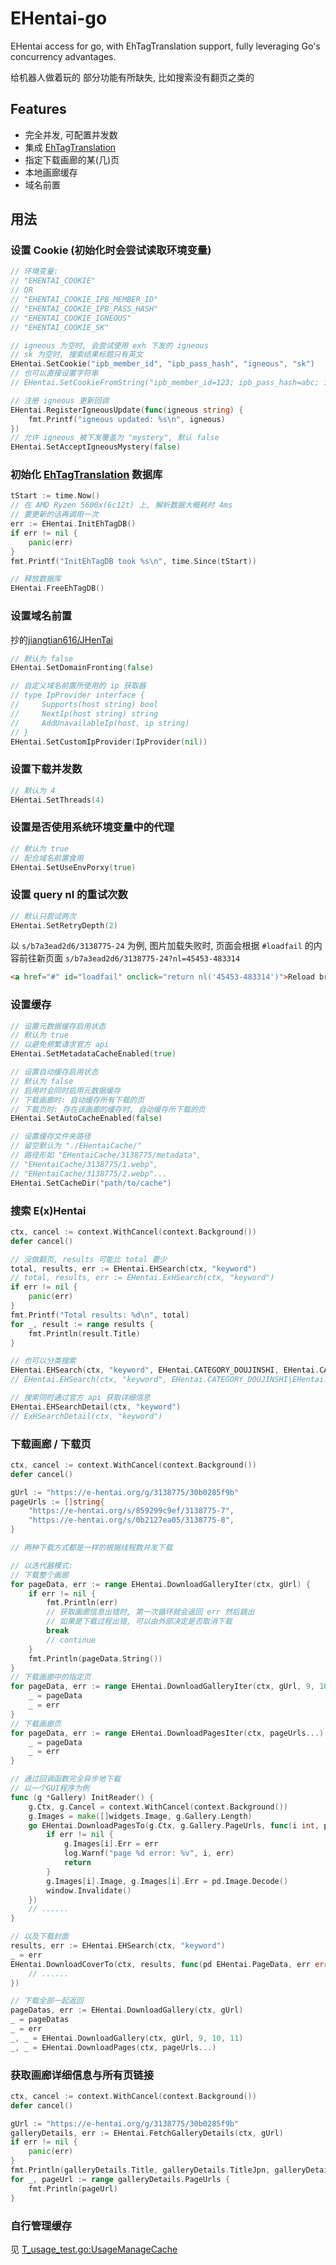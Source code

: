 # EHentai-go

EHentai access for go, with EhTagTranslation support, fully leveraging Go's concurrency advantages.

给机器人做着玩的 部分功能有所缺失, 比如搜索没有翻页之类的

## Features

- 完全并发, 可配置并发数
- 集成 [EhTagTranslation](https://github.com/EhTagTranslation/Database)
- 指定下载画廊的某(几)页
- 本地画廊缓存
- 域名前置

## 用法

### 设置 Cookie (初始化时会尝试读取环境变量)

```go
// 环境变量:
// "EHENTAI_COOKIE"
// OR
// "EHENTAI_COOKIE_IPB_MEMBER_ID"
// "EHENTAI_COOKIE_IPB_PASS_HASH"
// "EHENTAI_COOKIE_IGNEOUS"
// "EHENTAI_COOKIE_SK"

// igneous 为空时, 会尝试使用 exh 下发的 igneous
// sk 为空时, 搜索结果标题只有英文
EHentai.SetCookie("ipb_member_id", "ipb_pass_hash", "igneous", "sk")
// 也可以直接设置字符串
// EHentai.SetCookieFromString("ipb_member_id=123; ipb_pass_hash=abc; igneous=456; sk=efg")

// 注册 igneous 更新回调
EHentai.RegisterIgneousUpdate(func(igneous string) {
    fmt.Printf("igneous updated: %s\n", igneous)
})
// 允许 igneous 被下发覆盖为 "mystery", 默认 false
EHentai.SetAcceptIgneousMystery(false)
```

### 初始化 [EhTagTranslation](https://github.com/EhTagTranslation/Database) 数据库

```go
tStart := time.Now()
// 在 AMD Ryzen 5600x(6c12t) 上, 解析数据大概耗时 4ms
// 要更新的话再调用一次
err := EHentai.InitEhTagDB()
if err != nil {
    panic(err)
}
fmt.Printf("InitEhTagDB took %s\n", time.Since(tStart))

// 释放数据库
EHentai.FreeEhTagDB()
```

### 设置域名前置

抄的[jiangtian616/JHenTai](https://github.com/jiangtian616/JHenTai)

```go
// 默认为 false
EHentai.SetDomainFronting(false)

// 自定义域名前置所使用的 ip 获取器
// type IpProvider interface {
//     Supports(host string) bool
//     NextIp(host string) string
//     AddUnavailableIp(host, ip string)
// }
EHentai.SetCustomIpProvider(IpProvider(nil))
```

### 设置下载并发数

```go
// 默认为 4
EHentai.SetThreads(4)
```

### 设置是否使用系统环境变量中的代理

```go
// 默认为 true
// 配合域名前置食用
EHentai.SetUseEnvPorxy(true)
```

### 设置 query nl 的重试次数

```go
// 默认只尝试两次
EHentai.SetRetryDepth(2)
```

以 `s/b7a3ead2d6/3138775-24` 为例, 图片加载失败时, 页面会根据 `#loadfail` 的内容前往新页面 `s/b7a3ead2d6/3138775-24?nl=45453-483314`

```html
<a href="#" id="loadfail" onclick="return nl('45453-483314')">Reload broken image</a>
```

### 设置缓存

```go
// 设置元数据缓存启用状态
// 默认为 true
// 以避免频繁请求官方 api
EHentai.SetMetadataCacheEnabled(true)

// 设置自动缓存启用状态
// 默认为 false
// 启用时会同时启用元数据缓存
// 下载画廊时: 自动缓存所有下载的页
// 下载页时: 存在该画廊的缓存时, 自动缓存所下载的页
EHentai.SetAutoCacheEnabled(false)

// 设置缓存文件夹路径
// 留空默认为 "./EHentaiCache/"
// 路径形如 "EHentaiCache/3138775/metadata",
// "EHentaiCache/3138775/1.webp",
// "EHentaiCache/3138775/2.webp"...
EHentai.SetCacheDir("path/to/cache")
```

### 搜索 E(x)Hentai

```go
ctx, cancel := context.WithCancel(context.Background())
defer cancel()

// 没做翻页, results 可能比 total 要少
total, results, err := EHentai.EHSearch(ctx, "keyword")
// total, results, err := EHentai.ExHSearch(ctx, "keyword")
if err != nil {
    panic(err)
}
fmt.Printf("Total results: %d\n", total)
for _, result := range results {
    fmt.Println(result.Title)
}

// 也可以分类搜索
EHentai.EHSearch(ctx, "keyword", EHentai.CATEGORY_DOUJINSHI, EHentai.CATEGORY_MANGA)
// EHentai.EHSearch(ctx, "keyword", EHentai.CATEGORY_DOUJINSHI|EHentai.CATEGORY_MANGA)

// 搜索同时通过官方 api 获取详细信息
EHentai.EHSearchDetail(ctx, "keyword")
// ExHSearchDetail(ctx, "keyword")
```

### 下载画廊 / 下载页

```go
ctx, cancel := context.WithCancel(context.Background())
defer cancel()

gUrl := "https://e-hentai.org/g/3138775/30b0285f9b"
pageUrls := []string{
    "https://e-hentai.org/s/859299c9ef/3138775-7",
    "https://e-hentai.org/s/0b2127ea05/3138775-8",
}

// 两种下载方式都是一样的根据线程数并发下载

// 以迭代器模式:
// 下载整个画廊
for pageData, err := range EHentai.DownloadGalleryIter(ctx, gUrl) {
    if err != nil {
        fmt.Println(err)
        // 获取画廊信息出错时, 第一次循环就会返回 err 然后跳出
        // 如果是下载过程出错, 可以由外部决定是否取消下载
        break
        // continue
    }
    fmt.Println(pageData.String())
}
// 下载画廊中的指定页
for pageData, err := range EHentai.DownloadGalleryIter(ctx, gUrl, 9, 10, 11) {
    _ = pageData
    _ = err
}
// 下载画廊页
for pageData, err := range EHentai.DownloadPagesIter(ctx, pageUrls...) {
    _ = pageData
    _ = err
}

// 通过回调函数完全异步地下载
// 以一个GUI程序为例
func (g *Gallery) InitReader() {
	g.Ctx, g.Cancel = context.WithCancel(context.Background())
	g.Images = make([]widgets.Image, g.Gallery.Length)
	go EHentai.DownloadPagesTo(g.Ctx, g.Gallery.PageUrls, func(i int, pd EHentai.PageData, err error) {
		if err != nil {
			g.Images[i].Err = err
			log.Warnf("page %d error: %v", i, err)
			return
		}
		g.Images[i].Image, g.Images[i].Err = pd.Image.Decode()
		window.Invalidate()
	})
    // ......
}

// 以及下载封面
results, err := EHentai.EHSearch(ctx, "keyword")
_ = err
EHentai.DownloadCoverTo(ctx, results, func(pd EHentai.PageData, err error) {
    // ......
})

// 下载全部一起返回
pageDatas, err := EHentai.DownloadGallery(ctx, gUrl)
_ = pageDatas
_ = err
_, _ = EHentai.DownloadGallery(ctx, gUrl, 9, 10, 11)
_, _ = EHentai.DownloadPages(ctx, pageUrls...)
```

### 获取画廊详细信息与所有页链接

```go
ctx, cancel := context.WithCancel(context.Background())
defer cancel()

gUrl := "https://e-hentai.org/g/3138775/30b0285f9b"
galleryDetails, err := EHentai.FetchGalleryDetails(ctx, gUrl)
if err != nil {
    panic(err)
}
fmt.Println(galleryDetails.Title, galleryDetails.TitleJpn, galleryDetails.Cat)
for _, pageUrl := range galleryDetails.PageUrls {
    fmt.Println(pageUrl)
}
```

### 自行管理缓存

见 [T_usage_test.go:UsageManageCache](T_usage_test.go#L192)
